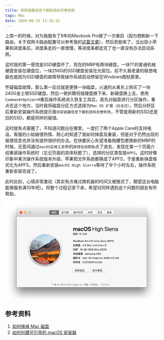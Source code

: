 ```yaml
---
title: 将安装器信息下载到目标宗卷失败
tags: Mac
date: 2020-06-15 13:18:22
---
```



上周一的时候，对为我服务了9年的Macbook Pro做了一次重启（因为想刷新一下路由，关于双网卡路由配置可以参考我的[这篇文章](https://www.edulinks.cn/2020/05/19/20200519-macos-route/)），然后悲剧来了，当出现小苹果和进度条后，进度条走的一直很慢，等进度条都走完了也一直没有办法启动系统。

这时我的第一感觉是SSD硬盘坏了，现在的MBP有两块硬盘，一块1T的普通机械硬盘安装在硬盘位，一块256G的SSD硬盘安装在光驱位。前不久我老婆的联想电脑也是因为SSD硬盘的故障导致操作系统启动停留在Windows图标那里。

怀疑磁盘故障，那么第一反应就是更换一块磁盘，火速的从某东上购买了一块240G金士顿SSD硬盘，然后一顿折腾将就硬盘换下来、新硬盘换上去，使用`Command+Option+R`重启操作系统进入恢复工具后，首先对磁盘进行分区操作，重点在这个地方，当时我将磁盘分区方式选择为`Mac OS 扩展（日志式）`，然后分好区后重新安装操作系统提示我`将安装器信息下载到目标总卷失败`，不管是用新的SSD还是旧的SSD，都是同样的报错。

这时就有点蒙圈了，不知道问题出在哪里，一度打了两个Apple Care的支持电话，客服的小姑娘很热情、耐心的知道了我如何抹盘及重装，但是对于仍然出现的报错信息也并没有提供很好的办法。在快要灰心失望准备掏腰包更换新的MBP的时候，无意间通过`macOS实用工具`中的`获得在线帮助`点了进去，发现在某一个页面介绍重装操作系统时（忘记页面的具体标题了），选择的分区类型是`APFS`。这时好像印象中某次操作系统版本升级，苹果把文件系统都换成了APFS，于是重新抹盘格式化为APFS，然后重新安装`macOS High Sierra`等待了半个小时左右，操作系统重新安装完成了。

此时此刻，心情非常激动（其实有点难过换机器的时间又被推迟了，期望这台电脑能够服务满10年吧）。将整个过程记录下来，希望对同样遇到这个问题的朋友有所帮助。

![new-clean-mac](20200614-mac-reinstall/new-clean-mac.png)

## 参考资料

1. [如何抹掉 Mac 磁盘](https://support.apple.com/zh-cn/HT208496)
2. [如何创建可引导的 macOS 安装器](https://support.apple.com/zh-cn/HT201372)